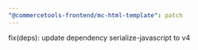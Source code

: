 ```yaml
---
"@commercetools-frontend/mc-html-template": patch
---
```


fix(deps): update dependency serialize-javascript to v4
